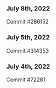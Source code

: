 ### July 8th, 2022

Commit #286152

### July 5th, 2022

Commit #314353


### July 4th, 2022

Commit #72281
